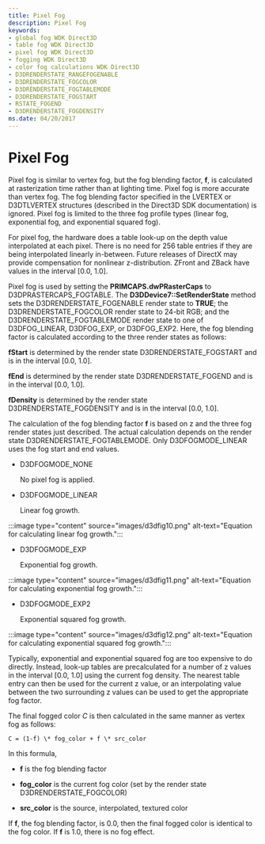 ```yaml
---
title: Pixel Fog
description: Pixel Fog
keywords:
- global fog WDK Direct3D
- table fog WDK Direct3D
- pixel fog WDK Direct3D
- fogging WDK Direct3D
- color fog calculations WDK Direct3D
- D3DRENDERSTATE_RANGEFOGENABLE
- D3DRENDERSTATE_FOGCOLOR
- D3DRENDERSTATE_FOGTABLEMODE
- D3DRENDERSTATE_FOGSTART
- RSTATE_FOGEND
- D3DRENDERSTATE_FOGDENSITY
ms.date: 04/20/2017
---
```


# Pixel Fog

Pixel fog is similar to vertex fog, but the fog blending factor, **f**, is calculated at rasterization time rather than at lighting time. Pixel fog is more accurate than vertex fog. The fog blending factor specified in the LVERTEX or D3DTLVERTEX structures (described in the Direct3D SDK documentation) is ignored. Pixel fog is limited to the three fog profile types (linear fog, exponential fog, and exponential squared fog).

For pixel fog, the hardware does a table look-up on the depth value interpolated at each pixel. There is no need for 256 table entries if they are being interpolated linearly in-between. Future releases of DirectX may provide compensation for nonlinear z-distribution. ZFront and ZBack have values in the interval \[0.0, 1.0\].

Pixel fog is used by setting the **PRIMCAPS.dwPRasterCaps** to D3DPRASTERCAPS_FOGTABLE. The **D3DDevice7::SetRenderState** method sets the D3DRENDERSTATE_FOGENABLE render state to **TRUE**; the D3DRENDERSTATE_FOGCOLOR render state to 24-bit RGB; and the D3DRENDERSTATE_FOGTABLEMODE render state to one of D3DFOG_LINEAR, D3DFOG_EXP, or D3DFOG_EXP2. Here, the fog blending factor is calculated according to the three render states as follows:

**fStart** is determined by the render state D3DRENDERSTATE_FOGSTART and is in the interval \[0.0, 1.0\].

**fEnd** is determined by the render state D3DRENDERSTATE_FOGEND and is in the interval \[0.0, 1.0\].

**fDensity** is determined by the render state D3DRENDERSTATE_FOGDENSITY and is in the interval \[0.0, 1.0\].

The calculation of the fog blending factor **f** is based on z and the three fog render states just described. The actual calculation depends on the render state D3DRENDERSTATE_FOGTABLEMODE. Only D3DFOGMODE_LINEAR uses the fog start and end values.

* D3DFOGMODE_NONE

    No pixel fog is applied.

* D3DFOGMODE_LINEAR

    Linear fog growth.

:::image type="content" source="images/d3dfig10.png" alt-text="Equation for calculating linear fog growth.":::

* D3DFOGMODE_EXP

    Exponential fog growth.

:::image type="content" source="images/d3dfig11.png" alt-text="Equation for calculating exponential fog growth.":::

* D3DFOGMODE_EXP2

    Exponential squared fog growth.

:::image type="content" source="images/d3dfig12.png" alt-text="Equation for calculating exponential squared fog growth.":::

Typically, exponential and exponential squared fog are too expensive to do directly. Instead, look-up tables are precalculated for a number of z values in the interval \[0.0, 1.0\] using the current fog density. The nearest table entry can then be used for the current z value, or an interpolating value between the two surrounding z values can be used to get the appropriate fog factor.

The final fogged color *C* is then calculated in the same manner as vertex fog as follows:

```C = (1-f) \* fog_color + f \* src_color```

In this formula,

* **f** is the fog blending factor

* **fog_color** is the current fog color (set by the render state D3DRENDERSTATE_FOGCOLOR)

* **src_color** is the source, interpolated, textured color

If **f**, the fog blending factor, is 0.0, then the final fogged color is identical to the fog color. If **f** is 1.0, there is no fog effect.
